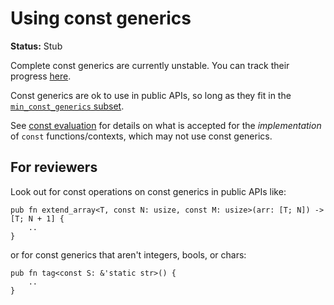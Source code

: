 # Using const generics

**Status:** Stub

Complete const generics are currently unstable. You can track their progress [here](https://github.com/rust-lang/rust/issues/44580).

Const generics are ok to use in public APIs, so long as they fit in the [`min_const_generics` subset](https://github.com/rust-lang/rust/issues/74878).

See [const evaluation](./const-evaluation.md) for details on what is accepted for the *implementation* of `const` functions/contexts, which may not use const generics.

## For reviewers

Look out for const operations on const generics in public APIs like:

```rust,ignore
pub fn extend_array<T, const N: usize, const M: usize>(arr: [T; N]) -> [T; N + 1] {
    ..
}
```

or for const generics that aren't integers, bools, or chars:

```rust,ignore
pub fn tag<const S: &'static str>() {
    ..
}
```
